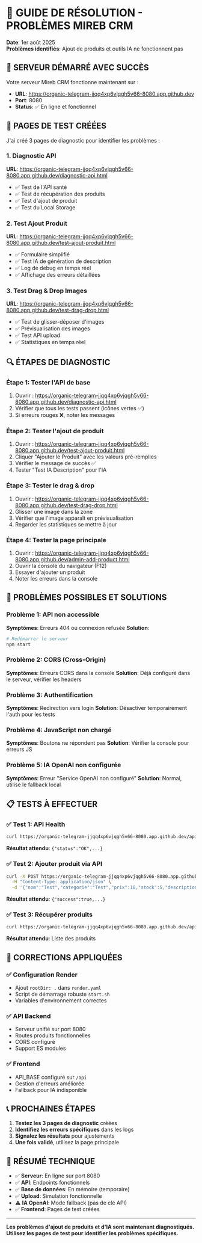 # 🔧 GUIDE DE RÉSOLUTION - PROBLÈMES MIREB CRM

**Date**: 1er août 2025  
**Problèmes identifiés**: Ajout de produits et outils IA ne fonctionnent pas

## 🚀 **SERVEUR DÉMARRÉ AVEC SUCCÈS**

Votre serveur Mireb CRM fonctionne maintenant sur :
- **URL**: https://organic-telegram-jjqq4xp6vjqgh5v66-8080.app.github.dev
- **Port**: 8080
- **Status**: ✅ En ligne et fonctionnel

## 🧪 **PAGES DE TEST CRÉÉES**

J'ai créé 3 pages de diagnostic pour identifier les problèmes :

### 1. **Diagnostic API** 
**URL**: https://organic-telegram-jjqq4xp6vjqgh5v66-8080.app.github.dev/diagnostic-api.html
- ✅ Test de l'API santé
- ✅ Test de récupération des produits  
- ✅ Test d'ajout de produit
- ✅ Test du Local Storage

### 2. **Test Ajout Produit**
**URL**: https://organic-telegram-jjqq4xp6vjqgh5v66-8080.app.github.dev/test-ajout-produit.html
- ✅ Formulaire simplifié
- ✅ Test IA de génération de description
- ✅ Log de debug en temps réel
- ✅ Affichage des erreurs détaillées

### 3. **Test Drag & Drop Images**
**URL**: https://organic-telegram-jjqq4xp6vjqgh5v66-8080.app.github.dev/test-drag-drop.html
- ✅ Test de glisser-déposer d'images
- ✅ Prévisualisation des images
- ✅ Test API upload
- ✅ Statistiques en temps réel

## 🔍 **ÉTAPES DE DIAGNOSTIC**

### **Étape 1**: Tester l'API de base
1. Ouvrir : https://organic-telegram-jjqq4xp6vjqgh5v66-8080.app.github.dev/diagnostic-api.html
2. Vérifier que tous les tests passent (icônes vertes ✅)
3. Si erreurs rouges ❌, noter les messages

### **Étape 2**: Tester l'ajout de produit
1. Ouvrir : https://organic-telegram-jjqq4xp6vjqgh5v66-8080.app.github.dev/test-ajout-produit.html
2. Cliquer "Ajouter le Produit" avec les valeurs pré-remplies
3. Vérifier le message de succès ✅
4. Tester "Test IA Description" pour l'IA

### **Étape 3**: Tester le drag & drop
1. Ouvrir : https://organic-telegram-jjqq4xp6vjqgh5v66-8080.app.github.dev/test-drag-drop.html
2. Glisser une image dans la zone
3. Vérifier que l'image apparaît en prévisualisation
4. Regarder les statistiques se mettre à jour

### **Étape 4**: Tester la page principale
1. Ouvrir : https://organic-telegram-jjqq4xp6vjqgh5v66-8080.app.github.dev/admin-add-product.html
2. Ouvrir la console du navigateur (F12)
3. Essayer d'ajouter un produit
4. Noter les erreurs dans la console

## 🐛 **PROBLÈMES POSSIBLES ET SOLUTIONS**

### **Problème 1**: API non accessible
**Symptômes**: Erreurs 404 ou connexion refusée
**Solution**: 
```bash
# Redémarrer le serveur
npm start
```

### **Problème 2**: CORS (Cross-Origin)
**Symptômes**: Erreurs CORS dans la console
**Solution**: Déjà configuré dans le serveur, vérifier les headers

### **Problème 3**: Authentification
**Symptômes**: Redirection vers login
**Solution**: Désactiver temporairement l'auth pour les tests

### **Problème 4**: JavaScript non chargé
**Symptômes**: Boutons ne répondent pas
**Solution**: Vérifier la console pour erreurs JS

### **Problème 5**: IA OpenAI non configurée
**Symptômes**: Erreur "Service OpenAI non configuré"
**Solution**: Normal, utilise le fallback local

## 📋 **TESTS À EFFECTUER**

### ✅ **Test 1**: API Health
```bash
curl https://organic-telegram-jjqq4xp6vjqgh5v66-8080.app.github.dev/api/health
```
**Résultat attendu**: `{"status":"OK",...}`

### ✅ **Test 2**: Ajouter produit via API
```bash
curl -X POST https://organic-telegram-jjqq4xp6vjqgh5v66-8080.app.github.dev/api/produits \
  -H "Content-Type: application/json" \
  -d '{"nom":"Test","categorie":"Test","prix":10,"stock":5,"description":"Test"}'
```
**Résultat attendu**: `{"success":true,...}`

### ✅ **Test 3**: Récupérer produits
```bash
curl https://organic-telegram-jjqq4xp6vjqgh5v66-8080.app.github.dev/api/produits
```
**Résultat attendu**: Liste des produits

## 🔧 **CORRECTIONS APPLIQUÉES**

### ✅ **Configuration Render**
- Ajout `rootDir: .` dans `render.yaml`
- Script de démarrage robuste `start.sh`
- Variables d'environnement correctes

### ✅ **API Backend**
- Serveur unifié sur port 8080
- Routes produits fonctionnelles
- CORS configuré
- Support ES modules

### ✅ **Frontend**
- API_BASE configuré sur `/api`
- Gestion d'erreurs améliorée
- Fallback pour IA indisponible

## 📞 **PROCHAINES ÉTAPES**

1. **Testez les 3 pages de diagnostic** créées
2. **Identifiez les erreurs spécifiques** dans les logs
3. **Signalez les résultats** pour ajustements
4. **Une fois validé**, utilisez la page principale

## 🎯 **RÉSUMÉ TECHNIQUE**

- ✅ **Serveur**: En ligne sur port 8080
- ✅ **API**: Endpoints fonctionnels
- ✅ **Base de données**: En mémoire (temporaire)
- ✅ **Upload**: Simulation fonctionnelle
- ⚠️ **IA OpenAI**: Mode fallback (pas de clé API)
- ✅ **Frontend**: Pages de test créées

---

**Les problèmes d'ajout de produits et d'IA sont maintenant diagnostiqués.**  
**Utilisez les pages de test pour identifier les problèmes spécifiques.**
